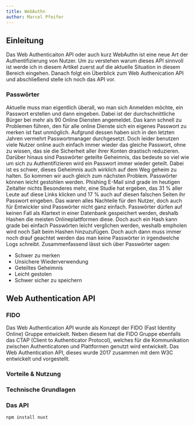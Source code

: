 ```yaml
---
title: WebAuthn
author: Marcel Pfeifer
---
```


## Einleitung

Das Web Authenticaiton API oder auch kurz WebAuthn ist eine neue Art der Authentifizierung von Nutzer. Um zu verstehen warum dieses API sinnvoll ist werde ich in diesem Artikel zuerst auf die aktuelle Situation in diesem Bereich eingehen. Danach folgt ein Überblick zum Web Authenication API und abschließend stelle ich noch das API vor.

### Passwörter

Aktuelle muss man eigentlich überall, wo man sich Anmelden möchte, ein Passwort erstellen und dann eingeben. Dabei ist der durchschnittliche Bürger bei mehr als 90 Online Diensten angemeldet. Das kann schnell zu Problemen führen, den für alle online Dienste sich ein eigenes Passwort zu merken ist fast unmöglich. Aufgrund dessen haben sich in den letzten Jahren vermehrt Passwortmanager durchgesetzt. Doch leider benutzen viele Nutzer online auch einfach immer wieder das gleiche Passwort, ohne zu wissen, das sie die Sicherheit aller ihrer Konten drastisch reduzieren. Darüber hinaus sind Passwörter geteilte Geheimnis, das bedeute so viel wie um sich zu Authentifizieren wird ein Passwort immer wieder geteilt. Dabei ist es schwer, dieses Geheimnis auch wirklich auf dem Weg geheim zu halten. So kommen wir auch gleich zum nächsten Problem. Passwörter können leicht gestohlen werden. Phishing E-Mail sind grade im heutigen Zeitalter nichts Besonderes mehr, eine Studie hat ergeben, das 31 % aller Leute auf diese Links klicken und 17 % auch auf diesen falschen Seiten ihr Passwort eingeben. Das waren alles Nachteile für den Nutzer, doch auch für Entwickler sind Passwörter nicht ganz einfach. Passwörter dürfen auf keinen Fall als Klartext in einer Datenbank gespeichert werden, deshalb Hashen die meisten Onlineplattformen diese. Doch auch ein Hash kann grade bei einfach Passwörten leicht verglichen werden, weshalb empholen wird noch Salt beim Hashen hinzuzufügen. Doch auch dann muss immer noch drauf geachtet werden das man keine Passwörter in irgendwelche Logs schreibt. Zusammenfassend lässt sich über Passwörter sagen:

-   Schwer zu merken
-   Unsichere Wiederverwendung
-   Geteiltes Geheimnis
-   Leicht gestolen
-   Schwer sicher zu speichern

## Web Authentication API

### FIDO

Das Web Authentication API wurde als Konzept der FIDO (Fast Identity Online) Gruppe entwickelt. Neben diesem hat die FIDO Gruppe ebenfalls das CTAP (Client to Authenticator Protocol), welches für die Kommunikation zwischen Authenticatoren und Plattformen genutzt wird entwickelt. Das Web Authentication API, dieses wurde 2017 zusammen mit dem W3C entwickelt und vorgestellt.

### Vorteile & Nutzung

### Technische Grundlagen

### Das API

```bash
npm install nuxt
```
